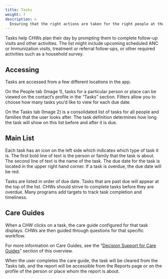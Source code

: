 ```yaml
---
title: Tasks
weight: 7
description: >
  Ensuring that the right actions are taken for the right people at the right time
---
```

<!-- ## Tasks: Care Follow-Up Workflows -->

Tasks help CHWs plan their day by prompting them to complete follow-up visits and other activities. The list might include upcoming scheduled ANC or Immunization visits, treatment or referral follow-ups, or other required activities such as a household survey.

## Accessing

Tasks are accessed from a few different locations in the app.

On the People tab (Image 1), tasks for a particular person or place can be viewed on the contact’s profile in the “Tasks” section. Filters allow you to choose how many tasks you’d like to view for each due date.

On the Tasks tab (Image 2) is a consolidated list of tasks for all people and families that the user looks after. The task definition determines how long the task will show on this list before and after it is due.

## Main List

Each task has an icon on the left side which indicates which type of task it is. The first bold line of text is the person or family that the task is about. The second line of text is the name of the task. The due date for the task is located in the upper right hand corner. If a task is overdue, the due date will be red.

Tasks are listed in order of due date. Tasks that are past due will appear at the top of the list. CHWs should strive to complete tasks before they are overdue. Many programs add targets to track task completion and timeliness.

## Care Guides

When a CHW clicks on a task, the care guide configured for that task displays. CHWs are then guided through questions for that specific workflow.

For more information on Care Guides, see the “[Decision Support for Care Guides]()” section of this overview. 

When the user completes the care guide, the task will be cleared from the Tasks tab, and the report will be accessible from the Reports page or on the profile of the person or place whom the report is about.
